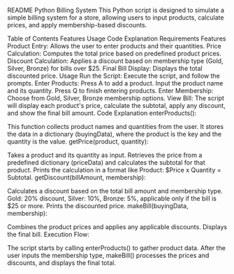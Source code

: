 README
Python Billing System
This Python script is designed to simulate a simple billing system for a store, allowing users to input products, calculate prices, and apply membership-based discounts.

Table of Contents
Features
Usage
Code Explanation
Requirements
Features
Product Entry: Allows the user to enter products and their quantities.
Price Calculation: Computes the total price based on predefined product prices.
Discount Calculation: Applies a discount based on membership type (Gold, Silver, Bronze) for bills over $25.
Final Bill Display: Displays the total discounted price.
Usage
Run the Script: Execute the script, and follow the prompts.
Enter Products:
Press A to add a product.
Input the product name and its quantity.
Press Q to finish entering products.
Enter Membership: Choose from Gold, Silver, Bronze membership options.
View Bill: The script will display each product's price, calculate the subtotal, apply any discount, and show the final bill amount.
Code Explanation
enterProducts():

This function collects product names and quantities from the user.
It stores the data in a dictionary (buyingData), where the product is the key and the quantity is the value.
getPrice(product, quantity):

Takes a product and its quantity as input.
Retrieves the price from a predefined dictionary (priceData) and calculates the subtotal for that product.
Prints the calculation in a format like Product: $Price x Quantity = Subtotal.
getDiscount(billAmount, membership):

Calculates a discount based on the total bill amount and membership type.
Gold: 20% discount, Silver: 10%, Bronze: 5%, applicable only if the bill is $25 or more.
Prints the discounted price.
makeBill(buyingData, membership):

Combines the product prices and applies any applicable discounts.
Displays the final bill.
Execution Flow:

The script starts by calling enterProducts() to gather product data.
After the user inputs the membership type, makeBill() processes the prices and discounts, and displays the final total.
